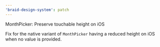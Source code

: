 ```yaml
---
'braid-design-system': patch
---
```


MonthPicker: Preserve touchable height on iOS

Fix for the native variant of `MonthPicker` having a reduced height on iOS when no value is provided.
